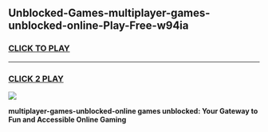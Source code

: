 
## Unblocked-Games-multiplayer-games-unblocked-online-Play-Free-w94ia
<h3>
<a href="https://premium76.site?title=multiplayer-games-unblocked-online&ref=19M">CLICK TO PLAY</a></h3>
<hr>

<h3>
<a href="https://premium76.site?title=multiplayer-games-unblocked-online&ref=19M">CLICK 2 PLAY</a>
  
</h3>

<a href="https://premium76.site?title=multiplayer-games-unblocked-online&ref=19M"><img src="https://clearcache.store/games.png"></a>


**multiplayer-games-unblocked-online games unblocked: Your Gateway to Fun and Accessible Online Gaming**
